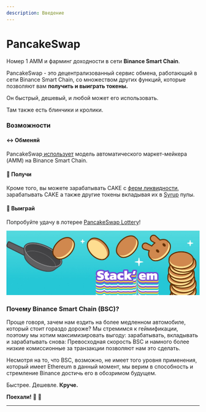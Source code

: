 ```yaml
---
description: Введение
---
```


# PancakeSwap

Номер 1 AMM и фарминг доходности в сети **Binance Smart Chain**.

PancakeSwap - это децентрализованный сервис обмена, работающий в сети Binance Smart Chain, со множеством других функций, которые позволяют вам **получить и выиграть токены.** 

Он быстрый, дешевый, и любой может его использовать.

Там также есть блинчики и кролики.

### Возможности

#### ↔️ Обменяй

PancakeSwap[ использует](https://docs.pancakeswap.finance/products/pancakeswap-exchange) модель автоматического маркет-мейкера \(AMM\) на Binance Smart Chain. 

#### 💸 Получи

Кроме того, вы можете зарабатывать CAKE с [ферм ликвидности](https://docs.pancakeswap.finance/products/yield-farming/farms), зарабатывать CAKE а также другие токены вкладывая их в [Syrup](https://docs.pancakeswap.finance/products/syrup-pools/syrup-pool) пулы.

#### 🎲 Выиграй

Попробуйте удачу в лотерее [PancakeSwap Lottery](products/lottery/lottery-1.md)!

![](.gitbook/assets/1500x500.jpeg)

### **Почему Binance Smart Chain \(BSC\)?**

Проще говоря, зачем нам ездить на более медленном автомобиле, который стоит гораздо дороже? Мы стремимся к геймификации, поэтому мы хотим максимизировать выгоду: зарабатывать, вкладывать и зарабатывать снова: Превосходная скорость BSC и намного более низкие комиссионные за транзакции позволяют нам это сделать.

Несмотря на то, что BSC, возможно, не имеет того уровня применения, который имеет Ethereum в данный момент, мы верим в способность и стремление Binance достичь его в обозримом будущем.

Быстрее. Дешевле. **Круче.**

**Поехали!** 🐰 🥞  
****

